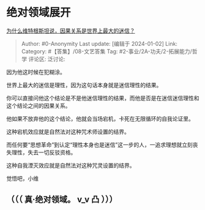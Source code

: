 # 绝对领域展开
[为什么维特根斯坦说，因果关系是世界上最大的迷信？](https://www.zhihu.com/question/64302676/answer/3346557529)

> Author: #0-Anonymity
> Last update: [编辑于 2024-01-02]
> Link:
> Category: #【答集】/08-文艺答集 
> Tag: #2-事业/2A-功夫/2-拓展能力/哲学 
> 评论区:
> 泛讨论:

因为他这时候在犯糊涂。

世界上最大的迷信是理性，因为这句话本身就是迷信理性的结果。

你可以直接问他这个结论是不是他迷信理性的结果，而他是否是在迷信迷信理性和这个结论之间的因果关系。

他如果不放弃他的这个结论，他就会当场宕机，卡死在无限循环的自我论证里。

这种宕机效应就是自然法对这种咒术师设置的结界。

而任何要“思想革命”到认定“理性本身也是迷信”这一步的人，一追求理想就立刻丧失理性，失去一切反驳资格。

这种自我湮灭效应就是自然法对这种咒灵设置的结界。

觉悟吧，小维

## （（（ 真·绝对领域。 v_v 凸 ）））
